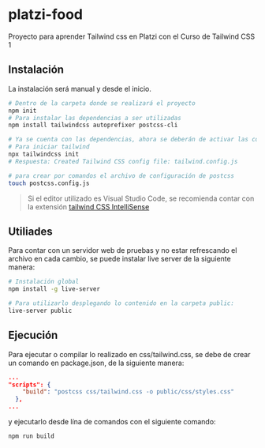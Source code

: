 # platzi-food

Proyecto para aprender Tailwind css en Platzi con el Curso de Tailwind CSS 1

## Instalación
La instalación será manual y desde el inicio.

```bash
# Dentro de la carpeta donde se realizará el proyecto
npm init
# Para instalar las dependencias a ser utilizadas
npm install tailwindcss autoprefixer postcss-cli

# Ya se cuenta con las dependencias, ahora se deberán de activar las configuraciones necesarias para su uso.
# Para iniciar tailwind
npx tailwindcss init
# Respuesta: Created Tailwind CSS config file: tailwind.config.js

# para crear por comandos el archivo de configuración de postcss
touch postcss.config.js

```

> Si el editor utilizado es Visual Studio Code, se recomienda contar con la extensión [tailwind CSS IntelliSense](https://marketplace.visualstudio.com/items?itemName=bradlc.vscode-tailwindcss)

## Utiliades
Para contar con un servidor web de pruebas y no estar refrescando el archivo en cada cambio, se puede instalar live server de la siguiente manera:
```bash
# Instalación global
npm install -g live-server

# Para utilizarlo desplegando lo contenido en la carpeta public:
live-server public 
```

## Ejecución
Para ejecutar o compilar lo realizado en css/tailwind.css, se debe de crear un comando en package.json, de la siguiente manera:

```json
... 
"scripts": {
    "build": "postcss css/tailwind.css -o public/css/styles.css"
  },
...
```
y ejecutarlo desde lína de comandos con el siguiente comando:
```bash
npm run build
```